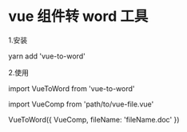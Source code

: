 # vue 组件转 word 工具

1.安装

yarn add 'vue-to-word'

2.使用

import VueToWord from 'vue-to-word'

import VueComp from 'path/to/vue-file.vue'

VueToWord({ VueComp, fileName: 'fileName.doc' })
